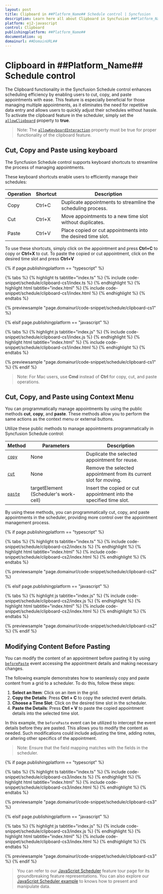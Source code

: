 ```yaml
---
layout: post
title: Clipboard in ##Platform_Name## Schedule control | Syncfusion
description: Learn here all about Clipboard in Syncfusion ##Platform_Name## Schedule control of Syncfusion Essential JS 2 and more.
platform: ej2-javascript
control: Clipboard 
publishingplatform: ##Platform_Name##
documentation: ug
domainurl: ##DomainURL##
---
```


# Clipboard in ##Platform_Name## Schedule control

The Clipboard functionality in the Syncfusion Schedule control enhances scheduling efficiency by enabling users to cut, copy, and paste appointments with ease. This feature is especially beneficial for those managing multiple appointments, as it eliminates the need for repetitive data entry and allows users to quickly adjust their schedules without hassle.
To activate the clipboard feature in the scheduler, simply set the [`allowClipboard`](https://ej2.syncfusion.com/documentation/api/schedule#allowClipboard) property to **true**.

>Note: The [`allowKeyboardInteraction`](https://ej2.syncfusion.com/documentation/api/schedule#allowKeyboardInteraction) property must be true for proper functionality of the clipboard feature.

## Cut, Copy and Paste using keyboard

The Syncfusion Schedule control supports keyboard shortcuts to streamline the process of managing appointments.

These keyboard shortcuts enable users to efficiently manage their schedules:

| Operation | Shortcut | Description                                                      |
|-----------|----------|------------------------------------------------------------------|
| Copy      | Ctrl+C   | Duplicate appointments to streamline the scheduling process.     |
| Cut       | Ctrl+X   | Move appointments to a new time slot without duplicates.         |
| Paste     | Ctrl+V   | Place copied or cut appointments into the desired time slot.     |

To use these shortcuts, simply click on the appointment and press **Ctrl+C** to copy or **Ctrl+X** to cut. To paste the copied or cut appointment, click on the desired time slot and press **Ctrl+V**

{% if page.publishingplatform == "typescript" %}

 {% tabs %} 
{% highlight ts tabtitle="index.ts" %}
{% include code-snippet/schedule/clipboard-cs1/index.ts %}
{% endhighlight %}
{% highlight html tabtitle="index.html" %}
{% include code-snippet/schedule/clipboard-cs1/index.html %}
{% endhighlight %}
{% endtabs %}
        
{% previewsample "page.domainurl/code-snippet/schedule/clipboard-cs1" %}

{% elsif page.publishingplatform == "javascript" %}

{% tabs %}
{% highlight js tabtitle="index.js" %}
{% include code-snippet/schedule/clipboard-cs1/index.js %}
{% endhighlight %}
{% highlight html tabtitle="index.html" %}
{% include code-snippet/schedule/clipboard-cs1/index.html %}
{% endhighlight %}
{% endtabs %}

{% previewsample "page.domainurl/code-snippet/schedule/clipboard-cs1" %}
{% endif %}

>Note: For Mac users, use **Cmd** instead of **Ctrl** for copy, cut, and paste operations.

## Cut, Copy, and Paste using Context Menu

You can programmatically manage appointments by using the public methods **cut**, **copy**, and **paste**. These methods allow you to perform the same actions as the context menu or external buttons.

Utilize these public methods to manage appointments programmatically in Syncfusion Schedule control:

| Method | Parameters                     | Description                                                                                     |
|--------|--------------------------------|-------------------------------------------------------------------------------------------------|
| [`copy`](https://ej2.syncfusion.com/documentation/api/schedule/#copy)   | None                           | Duplicate the selected appointment for reuse.                                                   |
| [`cut`](https://ej2.syncfusion.com/documentation/api/schedule/#cut)    | None                           | Remove the selected appointment from its current slot for moving.                               |
| [`paste`](https://ej2.syncfusion.com/documentation/api/schedule/#paste)  | targetElement (Scheduler's work-cell) | Insert the copied or cut appointment into the specified time slot.                              |

By using these methods, you can programmatically cut, copy, and paste appointments in the scheduler, providing more control over the appointment management process.

{% if page.publishingplatform == "typescript" %}

 {% tabs %} 
{% highlight ts tabtitle="index.ts" %}
{% include code-snippet/schedule/clipboard-cs2/index.ts %}
{% endhighlight %}
{% highlight html tabtitle="index.html" %}
{% include code-snippet/schedule/clipboard-cs2/index.html %}
{% endhighlight %}
{% endtabs %}
        
{% previewsample "page.domainurl/code-snippet/schedule/clipboard-cs2" %}

{% elsif page.publishingplatform == "javascript" %}

{% tabs %}
{% highlight js tabtitle="index.js" %}
{% include code-snippet/schedule/clipboard-cs2/index.js %}
{% endhighlight %}
{% highlight html tabtitle="index.html" %}
{% include code-snippet/schedule/clipboard-cs2/index.html %}
{% endhighlight %}
{% endtabs %}

{% previewsample "page.domainurl/code-snippet/schedule/clipboard-cs2" %}
{% endif %}

## Modifying Content Before Pasting

You can modify the content of an appointment before pasting it by using [`beforePaste`](https://ej2.syncfusion.com/documentation/api/schedule/#beforePaste) event accessing the appointment details and making necessary changes.

The following example demonstrates how to seamlessly copy and paste content from a grid to a scheduler. To do this, follow these steps:

1. **Select an Item**: Click on an item in the grid.
2. **Copy the Details**: Press **Ctrl + C** to copy the selected event details.
3. **Choose a Time Slot**: Click on the desired time slot in the scheduler.
4. **Paste the Details**: Press **Ctrl + V** to paste the copied appointment details into the selected time slot.

In this example, the `beforePaste` event can be utilized to intercept the event details before they are pasted. This allows you to modify the content as needed. Such modifications could include adjusting the time, adding notes, or altering other specifics of the appointment.

>Note: Ensure that the field mapping matches with the fields in the scheduler.

{% if page.publishingplatform == "typescript" %}

 {% tabs %} 
{% highlight ts tabtitle="index.ts" %}
{% include code-snippet/schedule/clipboard-cs3/index.ts %}
{% endhighlight %}
{% highlight html tabtitle="index.html" %}
{% include code-snippet/schedule/clipboard-cs3/index.html %}
{% endhighlight %}
{% endtabs %}
        
{% previewsample "page.domainurl/code-snippet/schedule/clipboard-cs3" %}

{% elsif page.publishingplatform == "javascript" %}

{% tabs %}
{% highlight js tabtitle="index.js" %}
{% include code-snippet/schedule/clipboard-cs3/index.js %}
{% endhighlight %}
{% highlight html tabtitle="index.html" %}
{% include code-snippet/schedule/clipboard-cs3/index.html %}
{% endhighlight %}
{% endtabs %}

{% previewsample "page.domainurl/code-snippet/schedule/clipboard-cs3" %}
{% endif %}


> You can refer to our [JavaScript Scheduler](https://www.syncfusion.com/javascript-ui-controls/js-scheduler) feature tour page for its groundbreaking feature representations. You can also explore our [JavaScript Scheduler example](https://ej2.syncfusion.com/demos/#/material/schedule/overview.html) to knows how to present and manipulate data.
